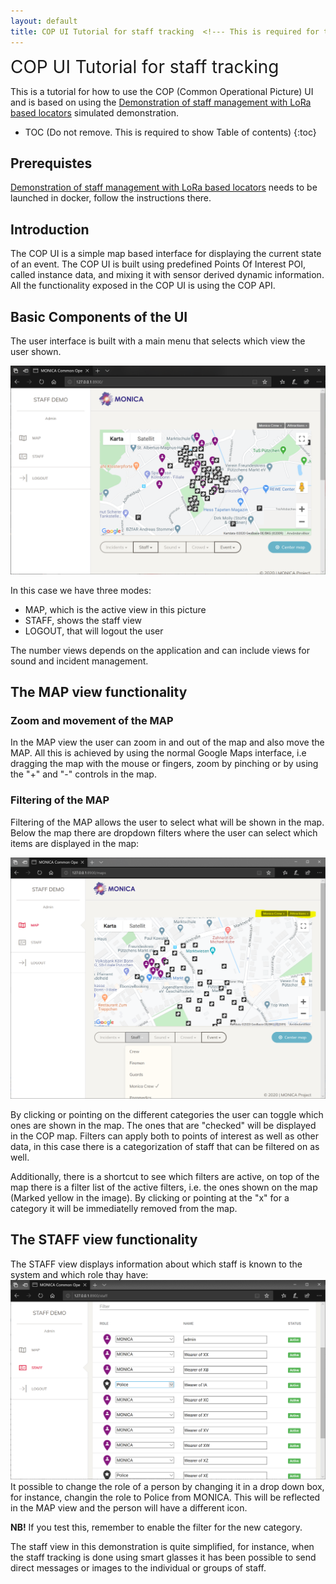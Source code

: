 ```yaml
---
layout: default
title: COP UI Tutorial for staff tracking  <!--- This is required for the page to come in the side pane --->
---
```

<span style="font-size:2em;">COP UI Tutorial for staff tracking</span>
<!-- Using Span is a hack to avoid the title to come again in TOC.-->

This is a tutorial for how to use the COP (Common Operational Picture) UI and is based on using the [Demonstration of staff management with LoRa based locators](https://github.com/MONICA-Project/staff-management-demo) simulated demonstration.

* TOC (Do not remove. This is required to show Table of contents)
 {:toc}

## Prerequistes
[Demonstration of staff management with LoRa based locators](https://github.com/MONICA-Project/staff-management-demo) needs to be launched in docker, follow the instructions there.
## Introduction
The COP UI is a simple map based interface for displaying the current state of an event. The COP UI is built using predefined Points Of Interest POI, called instance data, and mixing it with sensor derived dynamic information. All the functionality exposed in the COP UI is using the COP API.
## Basic Components of the UI
The user interface is built with a main menu that selects which view the user shown.

![COP UI](https://github.com/MONICA-Project/monica-project.github.io/raw/master/assets/img/CNet%20Cop.PNG "COP UI")

In this case we have three modes:
- MAP, which is the active view in this picture
- STAFF, shows the staff view
- LOGOUT, that  will logout the user

The number views depends on the application and can include views for sound and incident management.

## The MAP view functionality
### Zoom and movement of the MAP
In the MAP view the user can zoom in and out of the map and also move the MAP. All this is achieved by using the normal Google Maps interface, i.e dragging the map with the mouse or fingers, zoom by pinching or by using the "+" and "-" controls in the map.

### Filtering of the MAP
Filtering of the MAP allows the user to select what will be shown in the map. Below the map there are dropdown filters where the user can select which items are displayed in the map:

![COP UI Filter](https://github.com/MONICA-Project/monica-project.github.io/raw/master/assets/img/Filters.PNG "COP UI Filter")

By clicking or pointing on the different categories the user can toggle which ones are shown in the map. The ones that are "checked" will be displayed in the COP map. Filters can apply both to points of interest as well as other data, in this case there is a categorization of staff that can be filtered on as well.

Additionally, there is a shortcut to see which filters are active, on top of the map there is a filter list of the active filters, i.e. the ones shown on the map (Marked yellow in the image). By clicking or pointing at the "x" for a category it will be immediatelly removed from the map.

## The STAFF view functionality
The STAFF view displays information about which staff is known to the system and which role thay have:
![COPStaffView](https://github.com/MONICA-Project/monica-project.github.io/raw/master/assets/img/COP%20Role.PNG "COP STAFF view")
It possible to change the role of a person by changing it in a drop down box, for instance, changin the role to Police from MONICA. This will be reflected in the MAP view and the person will have a different icon.

**NB!** If you test this, remember to enable the filter for the new category.

The staff view in this demonstration is quite simplified, for instance, when the staff tracking is done using smart glasses it has been possible to send direct messages or images to the individual or groups of staff.
